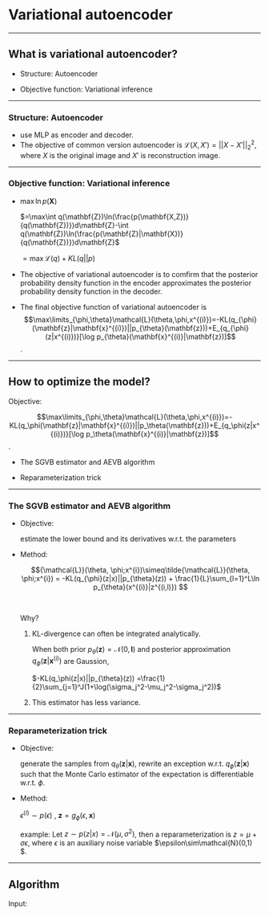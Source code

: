 # Variational autoencoder

---

## What is variational autoencoder?

* Structure: Autoencoder


* Objective function: Variational inference

---

### Structure: Autoencoder

- use MLP as encoder and decoder.
- The objective of common version autoencoder is $\mathcal{L}(X, X')=||X-X'||_2^2$, where $X$ is the original image and $X'$ is reconstruction image.

---

### Objective function: Variational inference

- $\max \ln p(\mathbf{X})$

  $=\max\int q(\mathbf{Z})\ln(\frac{p(\mathbf{X,Z})}{q(\mathbf{Z})})d\mathbf{Z}-\int q(\mathbf{Z})\ln(\frac{p(\mathbf{Z}|\mathbf{X})}{q(\mathbf{Z})})d\mathbf{Z}$

  $=\max\mathcal{L}(q)+KL(q||p)$

- The objective of variational autoencoder is to comfirm that the posterior probability density function in the encoder approximates the posterior probability density function in the decoder. 

- The final objective function of variational autoencoder is $$\max\limits_{\phi,\theta}\mathcal{L}(\theta,\phi,x^{(i)})=-KL(q_{\phi}(\mathbf{z}|\mathbf{x}^{(i)})||p_{\theta}(\mathbf{z}))+E_{q_{\phi}(z|x^{(i)})}[\log p_{\theta}(\mathbf{x}^{(i)}|\mathbf{z})]​$$. 


---

## How to optimize the model?

Objective:

$$\max\limits_{\phi,\theta}\mathcal{L}(\theta,\phi,x^{(i)})=-KL(q_\phi(\mathbf{z}|\mathbf{x}^{(i)})||p_\theta(\mathbf{z}))+E_{q_\phi(z|x^{(i)})}[\log p_\theta(\mathbf{x}^{(i)}|\mathbf{z})]$$. 

* The SGVB estimator and AEVB algorithm


* Reparameterization trick

---

### The SGVB estimator and AEVB algorithm

- Objective: 

  estimate the lower bound and its derivatives w.r.t. the parameters

- Method: 

  $${\mathcal{L}}(\theta, \phi;x^{i})\simeq\tilde{\mathcal{L}}(\theta, \phi;x^{i}) = -KL(q_{\phi}(z|x)||p_{\theta}(z)) + \frac{1}{L}\sum_{l=1}^L\ln p_{\theta}(x^{(i)}|z^{(i,l)}) $$

  ​

  Why? 

  1. KL-divergence can often be integrated analytically. 

     When both prior $p_\theta(\mathbf{z})=\mathcal{N}(0, \mathbf{I})$ and posterior approximation $q_\phi(\mathbf{z}|\mathbf{x}^{(i)})$ are Gaussion, 

     $-KL(q_\phi(z|x)||p_{\theta}(z)) =\frac{1}{2}\sum_{j=1}^J(1+\log(\sigma_j^2-\mu_j^2-\sigma_j^2))$

  2. This estimator has less variance. 

---

### Reparameterization trick

- Objective: 

  generate the samples from $q_{\theta}(\mathbf{z}|\mathbf{x})$, rewrite an exception w.r.t. $q_{\phi}(\mathbf{z}|\mathbf{x})$ such that the Monte Carlo estimator of the expectation is differentiable w.r.t. $\phi$.

- Method:

  $\epsilon^{(l)}\sim p(\epsilon)$ , $\mathbf{z}=g_\phi(\epsilon, \mathbf{x})$

  example: Let $z\sim p(z|x)=\mathcal{N}(\mu,\sigma^2)$, then a reparameterization is $z=\mu+\sigma\epsilon$, where $\epsilon$ is an auxiliary noise variable $\epsilon\sim\mathcal{N}(0,1) $. 

---

## Algorithm

Input: 